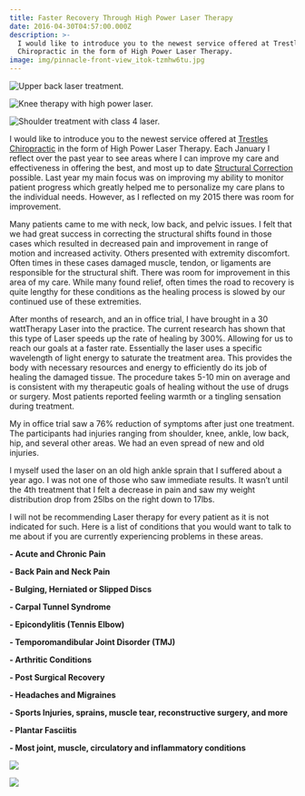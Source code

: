 ```yaml
---
title: Faster Recovery Through High Power Laser Therapy
date: 2016-04-30T04:57:00.000Z
description: >-
  I would like to introduce you to the newest service offered at Trestles
  Chiropractic in the form of High Power Laser Therapy.
image: img/pinnacle-front-view_itok-tzmhw6tu.jpg
---
```

![Upper back laser treatment.](img/back-laser_itok-sb4db_sw.jpg "Upper back laser treatment.")

![Knee therapy with high power laser.](img/knee-laser_itok-adg5fhbx.jpg "Knee therapy with high power laser.")

![Shoulder treatment with class 4 laser.](img/shoulder-laser_itok-gczeaqqw.jpg "Shoulder treatment with class 4 laser.")

I would like to introduce you to the newest service offered at[](<>) [Trestles Chiropractic](http://trestleschiropractic.com/index.html "Trestles Chiropractic") in the form of[](<>) High Power Laser Therapy. Each January I reflect over the past year to see areas where I can improve my care and effectiveness in offering the best, and most up to date[](<>) [Structural Correction](http://trestleschiropractic.com/why-structural-chiropractic.html "Structural Correction") possible. Last year my main focus was on improving my ability to monitor patient progress which greatly helped me to personalize my care plans to the individual needs. However, as I reflected on my 2015 there was room for improvement.

Many patients came to me with neck, low back, and pelvic issues. I felt that we had great success in correcting the structural shifts found in those cases which resulted in decreased pain and improvement in range of motion and increased activity. Others presented with extremity discomfort. Often times in these cases damaged muscle, tendon, or ligaments are responsible for the structural shift. There was room for improvement in this area of my care. While many found relief, often times the road to recovery is quite lengthy for these conditions as the healing process is slowed by our continued use of these extremities.

After months of research, and an in office trial, I have brought in a 30 watt[](<>)Therapy Laser into the practice. The current research has shown that this type of Laser speeds up the rate of healing by 300%. Allowing for us to reach our goals at a faster rate. Essentially the laser uses a specific wavelength of light energy to saturate the treatment area. This provides the body with necessary resources and energy to efficiently do its job of healing the damaged tissue. The procedure takes 5-10 min on average and is consistent with my therapeutic goals of healing without the use of drugs or surgery. Most patients reported feeling warmth or a tingling sensation during treatment.

My in office trial saw a 76% reduction of symptoms after just one treatment. The participants had injuries ranging from shoulder, knee, ankle, low back, hip, and several other areas. We had an even spread of new and old injuries.

I myself used the laser on an old high ankle sprain that I suffered about a year ago. I was not one of those who saw immediate results. It wasn’t until the 4th treatment that I felt a decrease in pain and saw my weight distribution drop from 25lbs on the right down to 17lbs.

I will not be recommending[](<>) Laser therapy for every patient as it is not indicated for such. Here is a list of conditions that you would want to talk to me about if you are currently experiencing problems in these areas.

**\- Acute and Chronic Pain**

**\- Back Pain and Neck Pain**

**\- Bulging, Herniated or Slipped Discs**

**\- Carpal Tunnel Syndrome**

**\- Epicondylitis (Tennis Elbow)**

**\- Temporomandibular Joint Disorder (TMJ)**

**\- Arthritic Conditions**

**\- Post Surgical Recovery**

**\- Headaches and Migraines**

**\- Sports Injuries, sprains, muscle tear, reconstructive surgery, and more**

**\- Plantar Fasciitis**

**\- Most joint, muscle, circulatory and inflammatory conditions**

![](img/inside-brochure.png)

![](img/front-brochure.png)